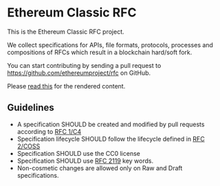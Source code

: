 Ethereum Classic RFC
====================

This is the Ethereum Classic RFC project.

We collect specifications for APIs, file formats, protocols, processes and compositions of RFCs which result in a blockchain hard/soft fork.

You can start contributing by sending a pull request to https://github.com/ethereumproject/rfc on GitHub.

Please [read this](https://sjmackenzie.gitbooks.io/rfc/content/) for the rendered content.

## Guidelines

* A specification SHOULD be created and modified by pull requests according to [RFC 1/C4](1/README.md)
* Specification lifecycle SHOULD follow the lifecycle defined in [RFC 2/COSS](2/README.md)
* Specification SHOULD use the CC0 license
* Specification SHOULD use [RFC 2119](http://tools.ietf.org/html/rfc2119) key words.
* Non-cosmetic changes are allowed only on Raw and Draft specifications.
